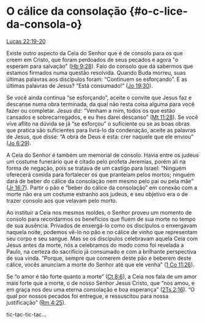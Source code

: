 # **O cálice da consolação** {#o-c-lice-da-consola-o}

[Lucas 22:19-20](http://bibliaonline.com.br/acf/lc/22/19-20)

Existe outro aspecto da Ceia do Senhor que é de consolo para os que creem em Cristo, que foram perdoados de seus pecados e agora &quot;o esperam para salvação&quot; ([Hb 9:28](http://bibliaonline.com.br/acf/hb/9/28)). Falo do consolo que dá sabermos que estamos firmados numa questão resolvida. Quando Buda morreu, suas últimas palavras aos discípulos foram: “Continuem se esforçando”. E as últimas palavras de Jesus? “Está consumado!” ([Jo 19:30](http://bibliaonline.com.br/acf/jo/19/30)).

Se você ainda continua “se esforçando”, aceite o convite que Jesus faz e descanse numa obra terminada, da qual não resta coisa alguma para você fazer ou completar. Jesus diz: “Venham a mim, todos os que estão cansados e sobrecarregados, e eu lhes darei descanso” ([Mt 11:28](http://bibliaonline.com.br/acf/mt/11/28)). Se você vive aflito na dúvida se já “se esforçou” o suficiente ou se as boas obras que pratica são suficientes para livrá-lo da condenação, aceite as palavras de Jesus, que disse: “A obra de Deus é esta: crer naquele que ele enviou” ([Jo 6:29](http://bibliaonline.com.br/acf/jo/6/29)).

A Ceia do Senhor é também um memorial de consolo. Havia entre os judeus um costume funerário que é citado pelo profeta Jeremias, porém ali na forma de negação, pois se tratava de um castigo para Israel: “Ninguém oferecerá comida para fortalecer os que pranteiam pelos mortos; ninguém dará de beber do cálice da consolação nem mesmo pelo pai ou pela mãe” ([Jr 16:7](http://bibliaonline.com.br/acf/jr/16/7)). Partir o pão e “beber do cálice da consolação” em conexão com a morte não era um costume estranho aos judeus, e seu objetivo era o de trazer consolo aos que velavam pelo morto.

Ao instituir a Ceia nos mesmos moldes, o Senhor proveu um momento de consolo para recordarmos os benefícios que fluem de sua morte no tempo de sua ausência. Privados de enxergá-lo como os discípulos o enxergavam naquela noite, podemos vê-lo no pão e no cálice de vinho que representam seu corpo e seu sangue. Mas se os discípulos celebravam aquela Ceia com Jesus antes da morte, nós a celebramos do modo como foi revelada a Paulo, na certeza do sacrifício já consumado e com a brilhante perspectiva de sua vinda. “Porque, sempre que comerem deste pão e beberem deste cálice, vocês anunciam a morte do Senhor até que ele venha” ([1 Co 11:26](http://bibliaonline.com.br/acf/1co/11/26)).

Se “o amor é tão forte quanto a morte” ([Ct 8:6](http://bibliaonline.com.br/acf/ct/8/6)), a Ceia nos fala de um amor mais forte que a morte, o de nosso Senhor Jesus Cristo, que “nos amou, e em graça nos deu uma eterna consolação e boa esperança” ([2Ts 2:16](http://bibliaonline.com.br/acf/2ts/2/16)). “O qual por nossos pecados foi entregue, e ressuscitou para nossa justificação” ([Rm 4:25](http://bibliaonline.com.br/acf/rm/4/25)).

tic-tac-tic-tac...